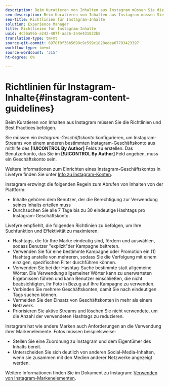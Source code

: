 ```yaml
---
description: Beim Kuratieren von Inhalten aus Instagram müssen Sie die Richtlinien und Best Practices befolgen.
seo-description: Beim Kuratieren von Inhalten aus Instagram müssen Sie die Richtlinien und Best Practices befolgen.
seo-title: Richtlinien für Instagram-Inhalte
solution: Experience Manager
title: Richtlinien für Instagram-Inhalte
uuid: 4c5ba96b-a242-407f-aa36-3a4e431832b8
translation-type: tm+mt
source-git-commit: 6978f0f36b5698c9c599c1828edea67703423397
workflow-type: tm+mt
source-wordcount: '315'
ht-degree: 0%

---
```



# Richtlinien für Instagram-Inhalte{#instagram-content-guidelines}

Beim Kuratieren von Inhalten aus Instagram müssen Sie die Richtlinien und Best Practices befolgen.

Sie müssen ein *Instagram-Geschäftskonto* konfigurieren, um Instagram-Streams von einem anderen bestimmten Instagram-Geschäftskonto aus mithilfe des **[!UICONTROL By Author]** Felds zu erstellen. Das Benutzerkonto, das Sie im **[!UICONTROL By Author]** Feld angeben, muss ein Geschäftskonto sein.

Weitere Informationen zum Einrichten eines Instagram-Geschäftskontos in Livefyre finden Sie unter [Info zu Instagram-Konten](../c-users-creating-accounts-with-studio-access/t-configure-social-accout-instagram/c-about-instagram-accounts.md#c_about_instagram_accounts).

Instagram erzwingt die folgenden Regeln zum Abrufen von Inhalten von der Plattform:

* Inhalte gehören dem Benutzer, der die Berechtigung zur Verwendung seines Inhalts erteilen muss
* Durchsuchen Sie alle 7 Tage bis zu 30 eindeutige Hashtags pro Instagram-Geschäftskonto.

Livefyre empfiehlt, die folgenden Richtlinien zu befolgen, um Ihre Suchfunktion und Effektivität zu maximieren:

* Hashtags, die für Ihre Marke eindeutig sind, fördern und auswählen, sodass Benutzer &quot;explizit&quot;der Kampagne beitreten.
* Verwenden Sie für eine bestimmte Kampagne oder Promotion ein (1) Hashtag anstelle von mehreren, sodass Sie die Verfolgung mit einem einzigen, spezifischen Filter durchführen können.
* Verwenden Sie bei der Hashtag-Suche bestimmte statt allgemeine Wörter. Die Verwendung allgemeiner Wörter kann zu unerwarteten Ergebnissen führen und kann Benutzer einschließen, die nicht beabsichtigten, ihr Foto in Bezug auf Ihre Kampagne zu verwenden.
* Verbinden Sie mehrere Geschäftskonten, damit Sie nach eindeutigen Tags suchen können.
* Vermeiden Sie den Einsatz von Geschäftskonten in mehr als einem Netzwerk.
* Priorisieren Sie aktive Streams und löschen Sie nicht verwendete, um die Anzahl der verwendeten Hashtags zu reduzieren.

Instagram hat wie andere Marken auch Anforderungen an die Verwendung ihrer Markenelemente. Fotos müssen beispielsweise:

* Stellen Sie eine Zuordnung zu Instagram und dem Eigentümer des Inhalts bereit.
* Unterscheiden Sie sich deutlich von anderen Social-Media-Inhalten, wenn sie zusammen mit den Medien anderer Netzwerke angezeigt werden.

Weitere Informationen finden Sie im Dokument zu Instagram: [Verwenden von Instagram-Markenelementen](https://help.instagram.com/304689166306603).
